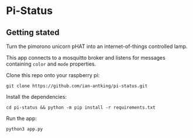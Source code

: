 # Pi-Status

## Getting stated

Turn the pimorono unicorn pHAT into an internet-of-things controlled lamp.

This app connects to a mosquitto broker and listens for messages containing `color` and `mode` properties.

Clone this repo onto your raspberry pi: 

```
git clone https://github.com/ian-antking/pi-status.git
```

Install the dependencies: 
```
cd pi-status && python -m pip install -r requirements.txt
```

Run the app:
```
python3 app.py
```